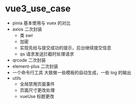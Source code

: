 <!--
 * @Author: hy
 * @Date: 2022-01-31 20:05:21
 * @LastEditors: hy
 * @Description:
 * @LastEditTime: 2022-02-08 02:34:39
 * @FilePath: /vue3UseCase/README.md
 * Copyright 2022 hy, All Rights Reserved.
 * 仅供学习使用~
-->

# vue3_use_case

- pinia 基本使用与 vuex 的对比
- axios 二次封装
  - 类 swr
  - 加密
  - 实现先给与提交成功的提示，后台继续提交信息
  - qs 请求发送拦截时处理请求
- qrcode 二次封装
- element-plus 二次封装
- 一个命令行工具 大致做一些模板的自动生成，一些 log 的输出
- utils
  - 全局禁用页面事件
  - 页面尺寸更改处理
  - vueUse 标题更改

